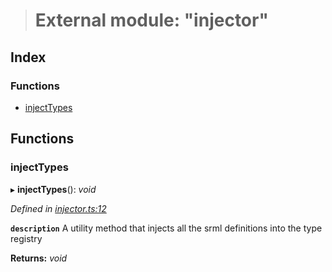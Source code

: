 > # External module: "injector"

## Index

### Functions

* [injectTypes](_injector_.md#injecttypes)

## Functions

###  injectTypes

▸ **injectTypes**(): *void*

*Defined in [injector.ts:12](https://github.com/polkadot-js/api/blob/07d23d5/packages/types/src/injector.ts#L12)*

**`description`** A utility method that injects all the srml definitions into the type registry

**Returns:** *void*